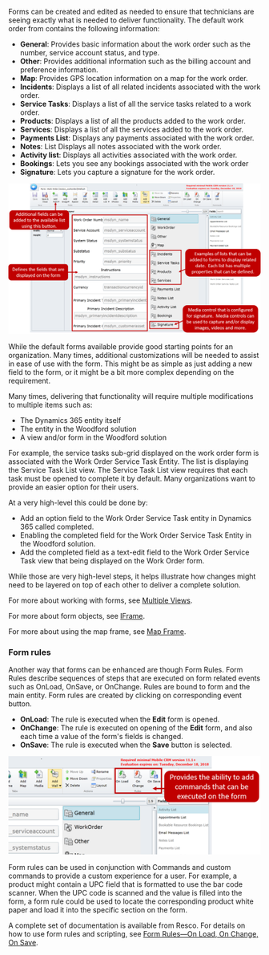 Forms can be created and edited as needed to ensure that technicians are seeing exactly what is needed to deliver functionality. The default work order from contains the following information:

-   **General**: Provides basic information about the work order such as the number, service account status, and type.
-   **Other**: Provides additional information such as the billing account and preference information.
-   **Map**: Provides GPS location information on a map for the work order.
-   **Incidents**: Displays a list of all related incidents associated with the work order.
-   **Service Tasks**: Displays a list of all the service tasks related to a work order.
-   **Products**: Displays a list of all the products added to the work order.
-   **Services**: Displays a list of all the services added to the work order.
-   **Payments List**: Displays any payments associated with the work order.
-   **Notes**: List Displays all notes associated with the work order.
-   **Activity list**: Displays all activities associated with the work order.
-   **Bookings**: Lets you see any bookings associated with the work order
-   **Signature**: Lets you capture a signature for the work order.

![Add Fields to Forms](../media/AM-Unit3-1.png)

While the default forms available provide good starting points for an organization. Many times, additional customizations will be needed to assist in ease of use with the form. This might be as simple as just adding a new field to the form, or it might be a bit more complex depending on the requirement.

Many times, delivering that functionality will require multiple modifications to multiple items such as:

-   The Dynamics 365 entity itself
-   The entity in the Woodford solution
-   A view and/or form in the Woodford solution

For example, the service tasks sub-grid displayed on the work order form is associated with the Work Order Service Task Entity. The list is displaying the Service Task List view. The Service Task List view requires that each task must be opened to complete it by default. Many organizations want to provide an easier option for their users.

At a very high-level this could be done by:

-   Add an option field to the Work Order Service Task entity in Dynamics 365 called completed.
-   Enabling the completed field for the Work Order Service Task Entity in the Woodford solution.
-   Add the completed field as a text-edit field to the Work Order Service Task view that being displayed on the Work Order form.

While those are very high-level steps, it helps illustrate how changes might need to be layered on top of each other to deliver a complete
solution.

For more about working with forms, see [Multiple Views](https://www.resco.net/woodford-user-guide/#__RefHeading__5841_1627906509).

For more about form objects, see [IFrame](https://www.resco.net/woodford-user-guide/#__RefHeading__5849_1627906509).

For more about using the map frame, see [Map Frame](https://www.resco.net/woodford-user-guide/#__RefHeading__5853_1627906509).

### Form rules

Another way that forms can be enhanced are though Form Rules. Form Rules describe sequences of steps that are executed on form related events such as OnLoad, OnSave, or OnChange. Rules are bound to form and the main entity. Form rules are created by clicking on corresponding event button.

-   **OnLoad**: The rule is executed when the **Edit** form is opened.
-   **OnChange**: The rule is executed on opening of the **Edit** form, and also each time a value of the form's fields is changed.
-   **OnSave**: The rule is executed when the **Save** button is selected.

![OnChange Icon](../media/AM-Unit3-2.png)

Form rules can be used in conjunction with Commands and custom commands to provide a custom experience for a user. For example, a product might contain a UPC field that is formatted to use the bar code scanner. When the UPC code is scanned and the value is filled into the form, a form rule could be used to locate the corresponding product white paper and
load it into the specific section on the form.

A complete set of documentation is available from Resco. For details on how to use form rules and scripting, see [Form Rules—On Load, On Change, On Save](https://www.resco.net/woodford-user-guide/#__RefHeading__5859_1627906509).
